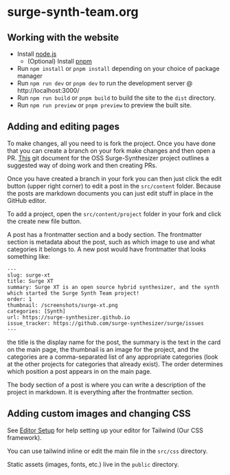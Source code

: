 # surge-synth-team.org

## Working with the website

-   Install [node.js](https://nodejs.org/en)
    -   (Optional) Install [pnpm](https://pnpm.io/)
-   Run `npm install` or `pnpm install` depending on your choice of package manager
-   Run `npm run dev` or `pnpm dev` to run the development server @ http://localhost:3000/
-   Run `npm run build` or `pnpm build` to build the site to the `dist` directory.
-   Run `npm run preview` or `pnpm preview` to preview the built site.

## Adding and editing pages

To make changes, all you need to is fork the project. Once you have done that you can create a branch on your fork make changes and then open a PR. [This](https://github.com/surge-synthesizer/surge/blob/main/doc/How%20to%20Git.md) git document for the OSS Surge-Synthesizer project outlines a suggested way of doing work and then creating PRs.

Once you have created a branch in your fork you can then just click the edit button (upper right corner) to edit a post in the `src/content` folder. Because the posts are markdown documents you can just edit stuff in place in the GitHub editor.

To add a project, open the `src/content/project` folder in your fork and click the create new file button.

A post has a frontmatter section and a body section. The frontmatter section is metadata about the post, such as which image to use and what categories it belongs to. A new post would have frontmatter that looks something like:

```
---
slug: surge-xt
title: Surge XT
summary: Surge XT is an open source hybrid synthesizer, and the synth which started the Surge Synth Team project!
order: 1
thumbnail: /screenshots/surge-xt.png
categories: [Synth]
url: https://surge-synthesizer.github.io
issue_tracker: https://github.com/surge-synthesizer/surge/issues
---
```

the title is the display name for the post, the summary is the text in the card on the main page, the thumbnail is an image for the project, and the categories are a comma-separated list of any appropriate categories (look at the other projects for categories that already exist). The order determines which position a post appears in on the main page.

The body section of a post is where you can write a description of the project in markdown. It is everything after the frontmatter section.

## Adding custom images and changing CSS

See [Editor Setup](https://tailwindcss.com/docs/editor-setup) for help setting up your editor for Tailwind (Our CSS framework).

You can use tailwind inline or edit the main file in the `src/css` directory.

Static assets (images, fonts, etc.) live in the `public` directory.
